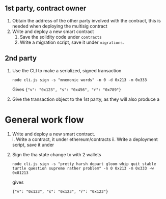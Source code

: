 

## 1st party, contract owner

1.  Obtain the address of the other party involved with the contract, this is needed when deploying the multisig contract
2.  Write and deploy a new smart contract  
    1.  Save the solidity code under `contracts`
    2.  Write a migration script, save it under `migrations`. 


## 2nd party

1.  Use the CLI to make a serialized, signed transaction

    `node cli.js sign -s "mnemonic words" -n 0 -d 0x213 -m 0x333`
    
    Gives `{"v": "0x123", "s": "0x456", "r": "0x789"}`
    
2. Give the transaction object to the 1st party, as they will also produce a 


# General work flow

1. Write and deploy a new smart contract.  
   i.   Write a contract, it under ethereum/contracts 
   ii.  Write a deployment script, save it under

2. Sign the tha state change tx with 2 wallets

    `node cli.js sign -s "pretty harsh depart gloom whip quit stable turtle question supreme rather problem" -n 0 0x213 -m 0x333 -w 0x81213`
    
    gives
    
    `{"v": "0x123", "s": "0x123", "r": "0x123"}`
    
